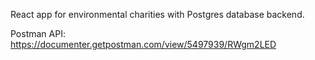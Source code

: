React app for environmental charities with Postgres database backend.

Postman API: https://documenter.getpostman.com/view/5497939/RWgm2LED

